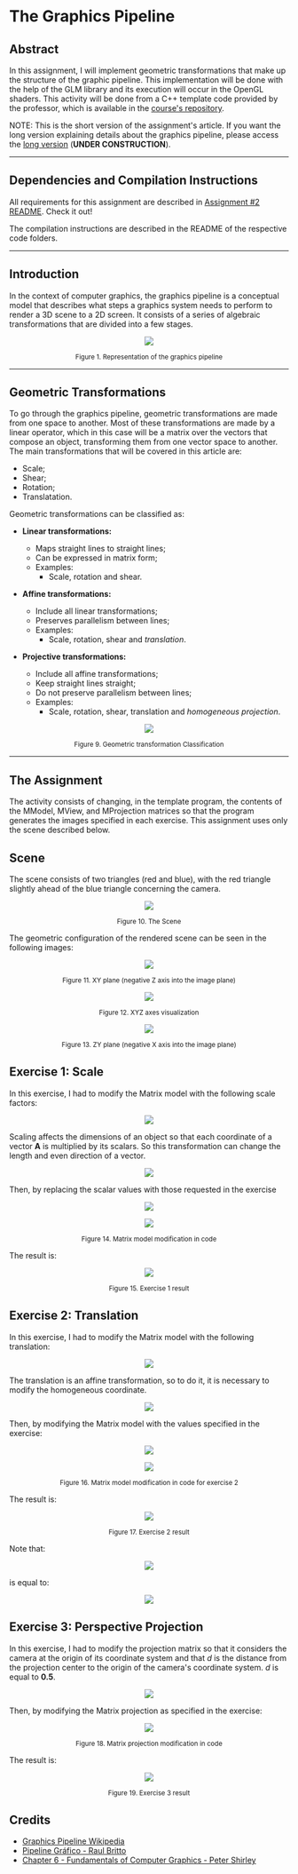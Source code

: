 # The Graphics Pipeline


## **Abstract**

In this assignment, I will implement geometric transformations that make up the structure of the graphic pipeline. This implementation will be done with the help of the GLM library and its execution will occur in the OpenGL shaders. This activity will be done from a C++ template code provided by the professor, which is available in the [course's repository](https://github.com/capagot/icg).

NOTE: This is the short version of the assignment's article. If you want the long version explaining details about the graphics pipeline, please access the [long version](article.md) (**UNDER CONSTRUCTION**).

---
## **Dependencies and Compilation Instructions**

All requirements for this assignment are described in [Assignment #2 README](https://github.com/jpvt/Computer_Graphics/blob/master/Assignment%20%232/README.md). Check it out!

The compilation instructions are described in the README of the respective code folders.

---
## **Introduction**

In the context of computer graphics, the graphics pipeline is a conceptual model that describes what steps a graphics system needs to perform to render a 3D scene to a 2D screen. It consists of a series of algebraic transformations that are divided into a few stages.

<p align="center">
  <img src="imgs/graphicsPipeline.png" >
</p>
<p align="center">
    <sub>Figure 1. Representation of the graphics pipeline</sub>
</p>

---

## **Geometric Transformations**

To go through the graphics pipeline, geometric transformations are made from one space to another. Most of these transformations are made by a linear operator, which in this case will be a matrix over the vectors that compose an object, transforming them from one vector space to another. The main transformations that will be covered in this article are:

* Scale;
* Shear;
* Rotation;
* Translatation.

Geometric transformations can be classified as:

* **Linear transformations:**
  - Maps straight lines to straight lines;
  - Can be expressed in matrix form;
  - Examples:
    * Scale, rotation and shear.
  
* **Affine transformations:**
  - Include all linear transformations;
  - Preserves parallelism between lines;
  - Examples:
    * Scale, rotation, shear and *translation*.

* **Projective transformations:**
  - Include all affine transformations;
  - Keep straight lines straight;
  - Do not preserve parallelism between lines;
  - Examples:
    * Scale, rotation, shear, translation and *homogeneous projection*. 

<p align="center">
  <img src="imgs/classTrans.png" >
</p>
<p align="center">
    <sub>Figure 9. Geometric transformation Classification</sub>
</p>

---

## **The Assignment**

The activity consists of changing, in the template program, the contents of the MModel, MView, and MProjection matrices so that the program generates the images specified in each exercise. This assignment uses only the scene described below.


## Scene
The scene consists of two triangles (red and blue), with the red triangle slightly ahead of the blue triangle concerning the camera.

<p align="center">
  <img src="imgs/scene.png" >
</p>
<p align="center">
    <sub>Figure 10. The Scene</sub>
</p>

The geometric configuration of the rendered scene can be seen in the following images:

<p align="center">
  <img src="imgs/planoXY.png" >
</p>
<p align="center">
    <sub>Figure 11. XY plane (negative Z axis into the image plane)</sub>
</p>


<p align="center">
  <img src="imgs/XYZ.png" >
</p>
<p align="center">
    <sub>Figure 12. XYZ axes visualization</sub>
</p>


<p align="center">
  <img src="imgs/ZY.png" >
</p>
<p align="center">
    <sub>Figure 13. ZY plane (negative X axis into the image plane)</sub>
</p>

## Exercise 1: Scale

In this exercise, I had to modify the Matrix model with the following scale factors: 

<p align="center">
  <img src="https://latex.codecogs.com/gif.latex?%5Cinline%20%28x%2C%20y%2C%20z%29%20%3D%20%28%5Cfrac%7B1%7D%7B3%7D%2C%20%5Cfrac%7B3%7D%7B2%7D%2C%201%29" >
</p>

Scaling affects the dimensions of an object so that each coordinate of a vector **A** is multiplied by its scalars. So this transformation can change the length and even direction of a vector.

<p align="center">
  <img src="https://latex.codecogs.com/gif.latex?%5Cbegin%7Bbmatrix%7D%20x%27%5C%5C%20y%27%5C%5C%20z%27%5C%5C%201%20%5Cend%7Bbmatrix%7D%20%3D%20%5Cbegin%7Bbmatrix%7D%20S_x%20%260%20%260%20%260%20%5C%5C%200%26%20S_y%20%260%20%260%20%5C%5C%200%26%200%26%20S_z%260%20%5C%5C%200%26%200%26%200%20%261%20%5Cend%7Bbmatrix%7D%20%5Ccdot%20%5Cbegin%7Bbmatrix%7D%20x%5C%5C%20y%5C%5C%20z%5C%5C%201%20%5Cend%7Bbmatrix%7D" >
</p>

Then, by replacing the scalar values with those requested in the exercise

<p align="center">
  <img src="https://latex.codecogs.com/gif.latex?%5Cbegin%7Bbmatrix%7D%20%5Cfrac%7Bx%7D%7B3%7D%5C%5C%20%5Cfrac%7B3y%7D%7B2%7D%5C%5C%20z%5C%5C%201%20%5Cend%7Bbmatrix%7D%20%3D%20%5Cbegin%7Bbmatrix%7D%20%5Cfrac%7B1%7D%7B3%7D%20%260%20%260%20%260%20%5C%5C%200%26%20%5Cfrac%7B3%7D%7B2%7D%20%260%20%260%20%5C%5C%200%26%200%26%201%260%20%5C%5C%200%26%200%26%200%20%261%20%5Cend%7Bbmatrix%7D%20%5Ccdot%20%5Cbegin%7Bbmatrix%7D%20x%5C%5C%20y%5C%5C%20z%5C%5C%201%20%5Cend%7Bbmatrix%7D" >
</p>

<p align="center">
  <img src="imgs/code1.png" >
</p>
<p align="center">
    <sub>Figure 14. Matrix model modification in code</sub>
</p>

The result is:

<p align="center">
  <img src="imgs/quest1.png" >
</p>
<p align="center">
    <sub>Figure 15. Exercise 1 result</sub>
</p>

## Exercise 2: Translation

In this exercise, I had to modify the Matrix model with the following translation:

<p align="center">
  <img src="https://latex.codecogs.com/gif.latex?%28x%2C%20y%2C%20z%29%20%3D%20%281%2C%200%2C%200%29" >
</p>

The translation is an affine transformation, so to do it, it is necessary to modify the homogeneous coordinate.

<p align="center">
  <img src="https://latex.codecogs.com/gif.latex?%5Cbegin%7Bbmatrix%7D%20x%27%5C%5C%20y%27%5C%5C%20z%27%5C%5C%201%20%5Cend%7Bbmatrix%7D%20%3D%20%5Cbegin%7Bbmatrix%7D%201%20%260%20%260%20%26T_x%20%5C%5C%200%26%201%20%260%20%26T_y%20%5C%5C%200%26%200%26%201%26T_z%20%5C%5C%200%26%200%26%200%20%261%20%5Cend%7Bbmatrix%7D%20%5Ccdot%20%5Cbegin%7Bbmatrix%7D%20x%5C%5C%20y%5C%5C%20z%5C%5C%201%20%5Cend%7Bbmatrix%7D" >
</p>

Then, by modifying the Matrix model with the values specified in the exercise:

<p align="center">
  <img src="https://latex.codecogs.com/gif.latex?%5Cbegin%7Bbmatrix%7D%20x%27%5C%5C%20y%27%5C%5C%20z%27%5C%5C%201%20%5Cend%7Bbmatrix%7D%20%3D%20%5Cbegin%7Bbmatrix%7D%201%20%260%20%260%20%261%20%5C%5C%200%26%201%20%260%20%260%20%5C%5C%200%26%200%26%201%260%20%5C%5C%200%26%200%26%200%20%261%20%5Cend%7Bbmatrix%7D%20%5Ccdot%20%5Cbegin%7Bbmatrix%7D%20x%5C%5C%20y%5C%5C%20z%5C%5C%201%20%5Cend%7Bbmatrix%7D" >
</p>

<p align="center">
  <img src="imgs/code2.png" >
</p>
<p align="center">
    <sub>Figure 16. Matrix model modification in code for exercise 2</sub>
</p>

The result is:

<p align="center">
  <img src="imgs/quest2.png" >
</p>
<p align="center">
    <sub>Figure 17. Exercise 2 result</sub>
</p>

Note that:

<p align="center">
  <img src="imgs/exmp.png" >
</p>

is equal to:

<p align="center">
  <img src="imgs/exmpcode.png" >
</p>

## Exercise 3: Perspective Projection

In this exercise, I had to modify the projection matrix so that it considers the
camera at the origin of its coordinate system and that *d* is the distance from the projection center to the origin of the camera's coordinate system. *d* is equal to **0.5**.

<p align="center">
  <img src="imgs/mproj.png" >
</p>

Then, by modifying the Matrix projection as specified in the exercise:


<p align="center">
  <img src="imgs/code3.png" >
</p>
<p align="center">
    <sub>Figure 18. Matrix projection modification in code </sub>
</p>

The result is:

<p align="center">
  <img src="imgs/quest3.png" >
</p>
<p align="center">
    <sub>Figure 19. Exercise 3 result</sub>
</p>



## **Credits**

* [Graphics Pipeline Wikipedia](https://en.wikipedia.org/wiki/Graphics_pipeline)
* [Pipeline Gráfico - Raul Britto](http://raulbritto.blogspot.com/2016/10/pipeline-grafico.html)
* [Chapter 6 - Fundamentals of Computer Graphics - Peter Shirley](https://www.amazon.com.br/dp/B009TG9NIQ/ref=dp-kindle-redirect?_encoding=UTF8&btkr=1s)